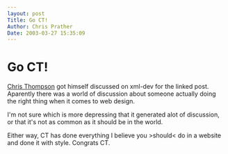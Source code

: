 ```yaml
---
layout: post
Title: Go CT!  
Author: Chris Prather
Date: 2003-03-27 15:35:09
---
```


# Go CT!
<a title="Chris Thompson" href="http://cthompson.com/entries/2003/03/15/">Chris Thompson</a> got himself discussed on xml-dev for the linked post. Aparently there was a world of discussion about someone actually doing the right thing when it comes to web design.

I'm not sure which is more depressing that it generated alot of discussion, or that it's not as common as it should be in the world.

Either way, CT has done everything I believe you >should< do in a website and done it with style. Congrats CT.

